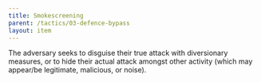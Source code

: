 ```yaml
---
title: Smokescreening
parent: /tactics/03-defence-bypass
layout: item
---
```


<p>The adversary seeks to disguise their true attack with diversionary measures, or to hide their actual attack amongst other activity (which may appear/be legitimate, malicious, or noise).</p>
